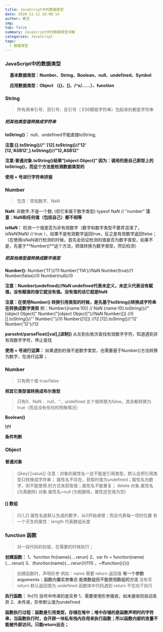 ```yaml
---
title: JavaScript中的数据类型
date: 2020-11-12 16:08:14
author: 慕言
img: 
top: false
summary: JavaScript中的数据类型详解
categories: JavaScript
tags:
  - 数据类型
---
```

### JavaScript中的数据类型

&#160;&#160;&#160;&#160;**基本数据类型：Number、String、Boolean、null、undefined、Symbol**

&#160;&#160;&#160;&#160;**应用数据类型：Object （{}、[]、/^s/......）、function**

### String
> 所有用单引号、双引号、反引号（ ES6模板字符串）包起来的都是字符串

##### 把其他类型值转换成字符串
**toString()：** null、undefined不能直接toString; 

**注意:[].toString()//'' [12].toString()//'12' [12,'ASB12',].toString()//"12,ASB12"**

**注意:普通对象.toString()结果"[object Object]" 因为：调用的是自己原型上的toString()，而这个方法是检测数据类型的**

**使用 + 号进行字符串拼接**

### Number

> 包含：常规数字、NaN

**NaN:**  非数字,不是一个数; (但它率属于数字类型)  typeof NaN // "number"  **注意：NaN和任何值（包括自己）都不相等**

**isNaN：** 检测一个值是否为非有效数字（数字和数字类型不要弄混淆了，isNaN(NaN) // true ），如果不是有效数字返回true，反之是有效数字返回false；（在使用isNaN进行检测的时候，首先会验证检测的值是否为数字类型，如果不是，先基于**Number()**这个方法，把值转换为数字类型，然后检测）

##### 把其他类型值转换成数字类型

**Number():** Number('11')//11  Number('11A')//NaN  Number(true)//1  Number(false)//0  Number(null)//0 

**注意：Number(undefined)//NaN undefined代表未定义，未定义代表没有赋值，没有赋值的值它就没有值。没有值的话它就是NaN**

**注意：在使用Number() 转换引用类型的时候，是先基于toString()转换成字符串在转换成数字类型**
例：Number({name:10}) // NaN  {name:10}.toString()//"[object Object]"  Number("[object Object]")//NaN
Number([]) //0 [].toString()//'' Number('')//0
Number([12]) //12 [12].toString()//'12' Number('12')//12

**parseInt/parseFloat([val],[进制])** 从左到右依次查找有效数字字符，知道遇到非有效数字字符，停止查找

**使用 + 号进行运算：** 如果遇到的值不是数字类型，也需要基于Number()方法转换为数字，在进行运算；

### Number

> 只有两个值 true/false

**把其它类型值转换成布尔类型**

> 只有0、NaN 、null、''、undefined 五个值转换为false，其余都转换为true（而且没有任何的特殊情况）

**Boolean()**

**!/!!**

**条件判断**

### Object

#### 普通对象

> {[key]:[value]} 
> 注意：对象的属性名一定不能是引用类型，默认会把引用类型只转换成字符串；
> 属性名不存在，获取时值为undefined；属性名为数字，则不能使用.的方式来获取值；属性名不能重复；
> delete 对象.属性名 (为真删除) 对象.属性名=null (为假删除，属性还在值为空)

#### [] 数组

> [0,1,2]
> 属性名是默认生成的数字，从0开始递增；而且代表每一项的位置
> 有一个天生的属性：length 代表数组长度

### function 函数

> 对一段代码的封装，在需要的时候执行；

**创建函数：** 1、function fn(name){....rerun} 2、var fn = function(name){....rerun} 3、(function(name){....rerun})(111) 、~ffunction(){}()
> 创建函数时，声明形参 例如：name 需要 return 返回值 **有一个参数arguments：函数内置实参集合 是类数组但不能使用数组的方法**
> 没有写 return 默认返回值为 undefined
> 函数体中代码遇到 return 不在向下执行 

**执行函数：** fn(11) 括号中传递的是实参 1、需要使用形参接收，如未接收则自动丢弃 2、未传递，形参默认值为undefined

**函数执行过程：函数是引用类型，存储在堆中；堆中存储的是函数声明时的字符串，当函数执行时，会开辟一块私有栈内存用来执行函数；所以函数内部的变量不能被外部访问，只能return出去；**











